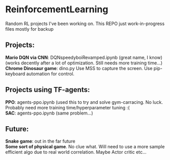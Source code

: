 # ReinforcementLearning
Random RL projects I've been working on. This REPO just work-in-progress files mostly for backup

## Projects: <br />
__Mario DQN via CNN__: DQNspeedyboiRevamped.ipynb (great name, I know)(works decently after a lot of optimization. Still needs more training time...) <br />
__Chrome Dinosaur game__: dino.py Use  MSS to capture the screen. Use pip-keyboard automation for control.<br />

## Projects using TF-agents:  <br />
__PPO__: agents-ppo.ipynb (used this to try and solve gym-carracing. No luck. Probably need more training time/hyperparameter tuning :(  <br />
__SAC__: agents-ppo.ipynb (same problem...)  <br />

## Future:   <br />
__Snake game__: out in the far future <br />
__Some sort of physical game__. No clue what. Will need to use a more sample efficient algo due to real world correlation. Maybe Actor critic etc...
